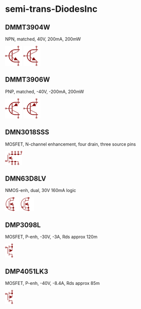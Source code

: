 # semi-trans-DiodesInc

## DMMT3904W
NPN, matched, 40V, 200mA, 200mW

![DMMT3904W__1__1](/images/_semi__NPNDUAL__1__1.png?raw=true) 
![DMMT3904W__2__1](/images/_semi__NPNDUAL__1__1.png?raw=true) 

## DMMT3906W
PNP, matched, -40V, -200mA, 200mW

![DMMT3906W__1__1](/images/_semi__PNPDUAL__1__1.png?raw=true) 
![DMMT3906W__2__1](/images/_semi__PNPDUAL__1__1.png?raw=true) 

## DMN3018SSS
MOSFET, N-channel enhancement, four drain, three source pins

![DMN3018SSS__1__1](/images/_semi__NMOS-4D-3S__1__1.png?raw=true) 

## DMN63D8LV
NMOS-enh, dual, 30V 160mA logic

![DMN63D8LV__1__1](/images/semi-trans-DiodesInc__DMN63D8LV__1__1.png?raw=true) 
![DMN63D8LV__2__1](/images/semi-trans-DiodesInc__DMN63D8LV__1__1.png?raw=true) 

## DMP3098L
MOSFET, P-enh, -30V, -3A, Rds approx 120m

![DMP3098L__1__1](/images/semi-trans-IntRect__IRF9540__1__1.png?raw=true) 

## DMP4051LK3
MOSFET, P-enh, -40V, -8.4A, Rds approx 85m

![DMP4051LK3__1__1](/images/semi-trans-IntRect__IRF9540__1__1.png?raw=true) 

